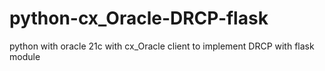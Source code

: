 # python-cx_Oracle-DRCP-flask
python with oracle 21c with cx_Oracle client to implement DRCP with flask module
